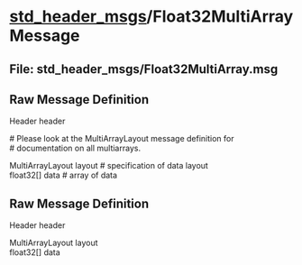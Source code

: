# [std_header_msgs](../README.md)/Float32MultiArrayMessage #

## File: std_header_msgs/Float32MultiArray.msg
## Raw Message Definition
  
Header header  
  
\# Please look at the MultiArrayLayout message definition for  
\# documentation on all multiarrays.  
  
MultiArrayLayout  layout        \# specification of data layout  
float32[]         data          \# array of data  


## Raw Message Definition
  
Header header   
  
MultiArrayLayout  layout    
float32[]         data    
